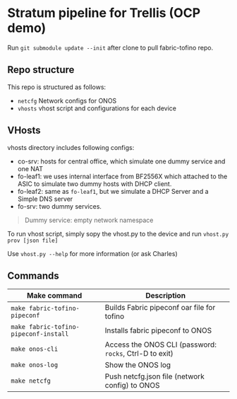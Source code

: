 Stratum pipeline for Trellis (OCP demo)
====

Run `git submodule update --init` after clone to pull fabric-tofino repo.

## Repo structure

This repo is structured as follows:

 * `netcfg` Network configs for ONOS
 * `vhosts` vhost script and configurations for each device

## VHosts

vhosts directory includes following configs:

 * co-srv: hosts for central office, which simulate one dummy service and one NAT
 * fo-leaf1: we uses internal interface from BF2556X which attached to the ASIC to simulate two dummy hosts with DHCP client.
 * fo-leaf2: same as `fo-leaf1`, but we simulate a DHCP Server and a Simple DNS server
 * fo-srv: two dummy services.

 > Dummy service: empty network namespace

To run vhost script, simply sopy the vhost.py to the device and run `vhost.py prov [json file]`

Use `vhost.py --help` for more information (or ask Charles)

## Commands

| Make command         | Description                                            |
|----------------------|------------------------------------------------------- |
| `make fabric-tofino-pipeconf` | Builds Fabric pipeconf oar file for tofino    |
| `make fabric-tofino-pipeconf-install` | Installs fabric pipeconf to ONOS      |
| `make onos-cli`      | Access the ONOS CLI (password: `rocks`, Ctrl-D to exit)|
| `make onos-log`      | Show the ONOS log                                      |
| `make netcfg`        | Push netcfg.json file (network config) to ONOS         |
